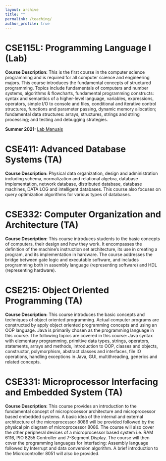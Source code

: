 ```yaml
---
layout: archive
title: ""
permalink: /teaching/
author_profile: true
---
```


# CSE115L: Programming Language I (Lab)

**Course Description:** This is the first course in the computer science programming and is required for all computer science and engineering majors. 
This course introduces the fundamental concepts of structured programming. Topics include fundamentals of computers and number systems, algorithms & flowcharts, 
fundamental programming constructs: syntax and semantics of a higher-level language, variables, expressions, operators, simple I/O to console and files, 
conditional and iterative control structures, functions and parameter passing, dynamic memory allocation; fundamental data structures: arrays, structures, 
strings and string processing; and testing and debugging strategies.

**Summer 2021:** [Lab Manuals](https://drive.google.com/drive/folders/1ejYmTtiNRbWAWwF07ukn4C4BGZqBJ5x1?usp=sharing)

# CSE411: Advanced Database Systems (TA)
**Course Description:** Physical data organization, design and administration including schema, normalization and relational algebra, database implementation, network database, distributed database, database machines, DATA LOG and intelligent databases. This course also focuses on query optimization algorithms for various types of databases.

# CSE332: Computer Organization and Architecture (TA)
**Course Description:** This course introduces students to the basic concepts of computers, their design and how they work. It encompasses the definition of the machine’s instruction set architecture, its use in creating a program, and its implementation in hardware. The course addresses the bridge between gate logic and executable software, and includes programming both in assembly language (representing software) and HDL (representing hardware).

# CSE215: Object Oriented Programming (TA)
**Course Description:** This course introduces the basic concepts and techniques of object oriented programming. Actual computer programs are constructed by apply object oriented programming concepts and using an OOP language. Java is primarily chosen as the programming language in this course. The following topics are covered in this course: Java syntax with elementary programming, primitive data types, strings, operators, statements, arrays and methods, introduction to OOP, classes and objects, constructor, polymorphism, abstract classes and interfaces, file IO operations, handling exceptions in Java, GUI, multithreading, generics and related concepts.

# CSE331: Microprocessor Interfacing and Embedded System (TA)
**Course Description:** This course provides an introduction to the fundamental concept of microprocessor architecture and microprocessor based embedded systems. A basic idea of the internal and external architecture of the microprocessor 8086 will be provided followed by the physical pin diagram of microprocessor 8086. The course will also cover the other peripheral devices of a microprocessor based system i.e. RAM 6116, PIO 8255 Controller and 7-Segment Display. The course will then cover the programming languages for interfacing: Assembly language followed by Interrupt and data conversion algorithm. A brief introduction to the Microcontroller 8051 will also be provided. 
